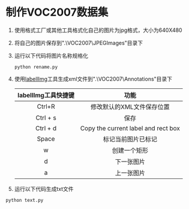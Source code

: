 # 制作VOC2007数据集

1. 使用格式工厂或其他工具格式化自己的图片为jpg格式，大小为640X480

2. 将自己的图片保存到".\VOC2007\JPEGImages"目录下

3. 运行以下代码将图片名称规格化

   ```
   python rename.py
   ```

   

4. 使用[labellImg](https://github.com/tzutalin/labelImg)工具生成xml文件到".\VOC2007\Annotations"目录下

   | labellImg工具快捷键 |                功能                 |
   | :-----------------: | :---------------------------------: |
   |       Ctrl+R        |      修改默认的XML文件保存位置      |
   |      Ctrl + s       |                保存                 |
   |      Ctrl + d       | Copy the current label and rect box |
   |        Space        |         标记当前图片已标记          |
   |          w          |            创建一个矩形             |
   |          d          |             下一张图片              |
   |          a          |             上一张图片              |

5. 运行以下代码生成txt文件

```
python text.py
```


